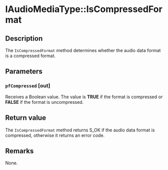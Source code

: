 # IAudioMediaType::IsCompressedFormat

## Description

The `IsCompressedFormat` method determines whether the audio data format is a compressed format.

## Parameters

### `pfCompressed` [out]

Receives a Boolean value. The value is **TRUE** if the format is compressed or **FALSE** if the format is uncompressed.

## Return value

The `IsCompressedFormat` method returns S_OK if the audio data format is compressed, otherwise it returns an error code.

## Remarks

None.
